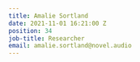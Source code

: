 ```yaml
---
title: Amalie Sortland
date: 2021-11-01 16:21:00 Z
position: 34
job-title: Researcher
email: amalie.sortland@novel.audio
---
```


